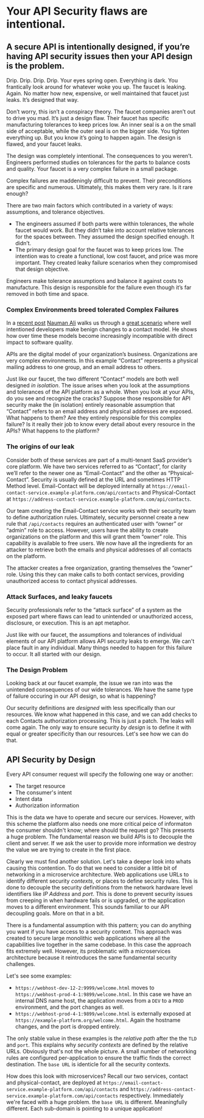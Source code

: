 # Your API Security flaws are intentional.
## A secure API is intentionally designed, if you’re having API security issues then your API design is the problem.

Drip. Drip. Drip. Drip. Your eyes spring open. Everything is dark. You frantically look around for whatever woke you up. The faucet is leaking. Again. No matter how new, expensive, or well maintained that faucet just leaks. It’s designed that way.

Don’t worry, this isn’t a conspiracy theory. The faucet companies aren’t out to drive you mad. It’s just a design flaw. Their faucet has specific manufacturing tolerances to keep prices low. An inner seal is a on the small side of acceptable, while the outer seal is on the bigger side. You tighten everything up. But you know it’s going to happen again. The design is flawed, and your faucet leaks.

The design was completely intentional. The consequences to you weren’t. Engineers performed studies on tolerances for the parts to balance costs and quality. Your faucet is a very complex failure in a small package.

Complex failures are maddeningly difficult to prevent. Their preconditions are specific and numerous. Ultimately, this makes them very rare. Is it rare enough?

There are two main factors which contributed in a variety of ways: assumptions, and tolerance objectives.
* The engineers assumed if both parts were within tolerances, the whole faucet would work. But they didn’t take into account relative tolerances for the spaces between. They assumed the design specified enough. It didn’t.
* The primary design goal for the faucet was to keep prices low. The intention was to create a functional, low cost faucet, and price was more important. They created leaky failure scenarios when they compromised that design objective.

Engineers make tolerance assumptions and balance it against costs to manufacture. This design is responsible for the failure even though it’s far removed in both time and space.

### Complex Environments breed tolerated Complex Failures

In a [recent post](https://stoplight.io/conflicting-model-problem/) [Nauman Ali](https://stoplight.io/blog/author/nauman-ali/) walks us through a [great scenario](https://xkcd.com/927/) where well intentioned developers make benign changes to a contact model. He shows how over time these models become increasingly incompatible with direct impact to software quality. 

APIs are the digital model of your organization’s business. Organizations are very complex environments. In this example “Contact” represents a physical mailing address to one group, and an email address to others.

Just like our faucet, the two different “Contact” models are both well designed _in isolation_. The issue arises when you look at the assumptions and tolerances of the API platform as a whole. When you look at your APIs, do you see and recognize the cracks? Suppose those responsible for API security make the (in isolation) entirely reasonable assumption that “Contact” refers to an email address and physical addresses are exposed. What happens to them? Are they entirely responsible for this complex failure? Is it really their job to know every detail about every resource in the APIs? What happens to the platform?


### The origins of our leak

Consider both of these services are part of a multi-tenant SaaS provider’s core platform. We have two services referred to as “Contact”, for clarity we’ll refer to the newer one as “Email-Contact” and the other as “Physical-Contact”. Security is usually defined at the URL and sometimes HTTP Method level. Email-Contact will be deployed internally at `https://email-contact-service.example-platform.com/api/contacts` and Physical-Contact at `https://address-contact-service.example-platform.com/api/contacts`.

Our team creating the Email-Contact service works with their security team to define authorization rules. Ultimately, security personnel create a new rule that `/api/contacts` requires an authenticated user with “owner” or “admin” role to access. However, users have the ability to create organizations on the platform and this will grant them “owner” role. This capability is available to free users. We now have all the ingredients for an attacker to retrieve both the emails and physical addresses of all contacts on the platform.

The attacker creates a free organization, granting themselves the “owner” role. Using this they can make calls to both contact services, providing unauthorized access to contact physical addresses.

### Attack Surfaces, and leaky faucets

Security professionals refer to the “attack surface” of a system as the exposed part where flaws can lead to unintended or unauthorized access, disclosure, or execution. This is an apt metaphor.

Just like with our faucet, the assumptions and tolerances of individual elements of our API platform allows API security leaks to emerge. We can't place fault in any individual. Many things needed to happen for this failure to occur. It all started with our design.

### The Design Problem

Looking back at our faucet example, the issue we ran into was the unintended consequences of our wide tolerances. We have the same type of failure occuring in our API design, so what is happening?

Our security definitions are _designed_ with less specifically than our resources. We know what happened in this case, and we can add checks to each Contacts authorization processing. This is just a patch. The leaks will come again. The only way to ensure security _by design_ is to define it with equal or greater specificity than our resources. Let's see how we can do that.

## API Security by Design

Every API consumer request will specify the following one way or another:
* The target resource
* The consumer's intent
* Intent data
* Authorization information

This is the data we have to operate and secure our services. However, with this scheme the platform also needs one more critical peice of informaton the consumer shouldn't know; where should the request go? This presents a huge problem. The fundamental reason we build APIs is to decouple the client and server. If we ask the user to provide more information we destroy the value we are trying to create in the first place.

Clearly we must find another solution. Let's take a deeper look into whats causing this contention. To do that we need to consider a little bit of networking in a microservice architecture. Web applications use URLs to identify different security _contexts_, or places to define security rules. This is done to decouple the security definitions from the network hardware level identifiers like _IP Address_ and _port_. This is done to prevent security issues from creeping in when hardware fails or is upgraded, or the application moves to a different environment. This sounds familiar to our API decoupling goals. More on that in a bit.

There is a fundamental assumption with this pattern; you can do anything you want if you have access to a security context. This approach was created to secure large monolithic web applications where all the capabilities live together in the same codebase. In this case the approach fits extremely well. However, its problematic with a microservices architecture because it reintroduces the same fundamental security challenges.

Let's see some examples:
* `https://webhost-dev-12-2:9999/welcome.html` moves to `https://webhost-prod-4-1:9899/welcome.html`. In this case we have an internal DNS name host, the application moves from a `DEV` to a `PROD` environment, and the port changes as well.
* `https://webhost-prod-4-1:9899/welcome.html` is externally exposed at `https://example-platform.org/welcome.html`. Again the hostname changes, and the port is dropped entirely.

The only stable value in these examples is the _relative path_ after the the `TLD` and `port`. This explains why _security contexts_ are defined by the relative URLs. Obviously that's not the whole picture. A small number of networking rules are configured per-application to ensure the traffic finds the correct destination. The `base URL` is identicle for all the security contexts.

How does this look with microservices? Recall our two services, contact and physical-contact, are deployed at `https://email-contact-service.example-platform.com/api/contacts` and `https://address-contact-service.example-platform.com/api/contacts` respectively. Immediately we're faced with a huge problem. the `base URL` is different. Meaningfully different. Each sub-domain is pointing to a unique application!
